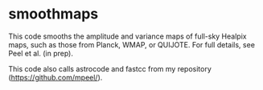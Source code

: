 # smoothmaps
This code smooths the amplitude and variance maps of full-sky Healpix maps, such as those from Planck, WMAP, or QUIJOTE. For full details, see Peel et al. (in prep).

This code also calls astrocode and fastcc from my repository (https://github.com/mpeel/).
